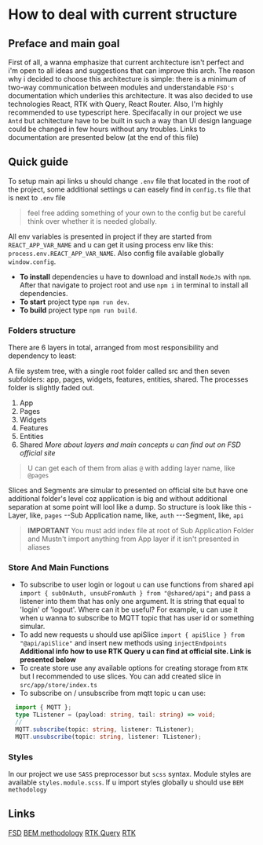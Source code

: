 # How to deal with current structure

## Preface and main goal 
First of all, a wanna emphasize that current architecture isn't perfect and i'm open to all ideas and suggestions that can improve this arch. The reason why i decided to choose this architecture is simple: there is a minimum of two-way communication between modules and understandable `FSD's` documentation which underlies this architecture. It was also decided to use technologies React, RTK with Query, React Router. Also, I'm highly recommended to use typescript here. Specifacally in our project we use `Antd` but achitecture have to be built in such a way than UI design language could be changed in few hours without any troubles. Links to documentation are presented below (at the end of this file)

## Quick guide
To setup main api links u should change `.env` file that located in the root of the project, some additional settings u can easely find in `config.ts` file that is next to `.env` file 
> feel free adding something of your own to the config but be careful think over whether it is needed globally.

All env variables is presented in project if they are started from `REACT_APP_VAR_NAME` and u can get it using process env like this: `process.env.REACT_APP_VAR_NAME`. Also config file available globally `window.config`.
  
- **To install** dependencies u have to download and install `NodeJs` with `npm`. After that navigate to project root and use `npm i` in terminal to install all dependencies.
- **To start** project type `npm run dev`.
- **To build** project type `npm run build`.

### Folders structure 
There are 6 layers in total, arranged from most responsibility and dependency to least:

A file system tree, with a single root folder called src and then seven subfolders: app, pages, widgets, features, entities, shared. The processes folder is slightly faded out.
1. App
2. Pages
3. Widgets
4. Features
5. Entities
6. Shared
*More about layers and main concepts u can find out on FSD official site*
   
> U can get each of them from alias `@` with adding layer name, like `@pages`

Slices and Segments are simular to presented on official site but have one additional folder's level coz application is big and without additional separation at some point will lool like a dump.
So structure is look like this 
 -Layer, like, `pages`
 --Sub Application name, like, `auth`
 ---Segment, like, `api`

> **IMPORTANT** You must add index file at root of Sub Application Folder and Mustn't import anything from App layer if it isn't presented in aliases

### Store And Main Functions 

- To subscribe to user login or logout u can use functions from shared api `import { subOnAuth, unsubFromAuth } from "@shared/api";` and pass a listener into them that has only one argument. It is string that equal to 'login' of 'logout'. Where can it be useful? For example, u can use it when u wanna to subscribe to MQTT topic that has user id or something simular.
- To add new requests u should use apiSlice `import { apiSlice } from "@api/apiSlice"` and insert new methods using `injectEndpoints` **Additional info how to use RTK Query u can find at official site. Link is presented below**
- To create store use any available options for creating storage from `RTK` but I recommended to use slices. You can add created slice in `src/app/store/index.ts`
- To subscribe on / unsubscribe from mqtt topic u can use:
  
```ts no-transpile
  import { MQTT };
  type TListener = (payload: string, tail: string) => void;
  //
  MQTT.subscribe(topic: string, listener: TListener);
  MQTT.unsubscribe(topic: string, listener: TListener);
```

### Styles

In our project we use `SASS` preprocessor but `scss` syntax. Module styles are available `styles.module.scss`. If u import styles globally u should use 
`BEM methodology`



## Links
[FSD](https://feature-sliced.design/docs)
[BEM methodology](https://en.bem.info/methodology/)
[RTK Query](https://redux-toolkit.js.org/rtk-query/overview)
[RTK](https://redux-toolkit.js.org/introduction/getting-started)

  
